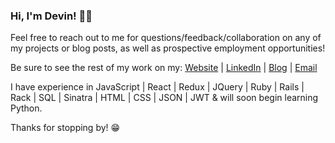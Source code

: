### Hi, I'm Devin! 👋🏼

Feel free to reach out to me for questions/feedback/collaboration on any of my projects or blog posts, as well as prospective employment opportunities!

Be sure to see the rest of my work on my: [Website](https://devindavis5.github.io/) | [LinkedIn](https://www.linkedin.com/in/devinrdavis) | [Blog](https://devindavisdev.medium.com/) | [Email](mailto:devinrdavis555@gmail.com)

I have experience in JavaScript | React | Redux | JQuery | Ruby | Rails | Rack | SQL | Sinatra | HTML | CSS | JSON | JWT & will soon begin learning Python.

Thanks for stopping by! 😁
